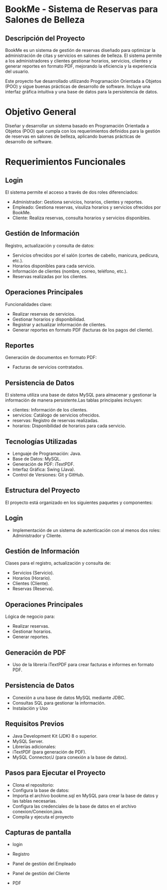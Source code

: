 # BookMe - Sistema de Reservas para Salones de Belleza
## Descripción del Proyecto

BookMe es un sistema de gestión de reservas diseñado para optimizar la administración de citas y servicios en salones de belleza. El sistema permite a los administradores y clientes gestionar horarios, servicios, clientes y generar reportes en formato PDF, mejorando la eficiencia y la experiencia del usuario.

Este proyecto fue desarrollado utilizando Programación Orientada a Objetos (POO) y sigue buenas prácticas de desarrollo de software. Incluye una interfaz gráfica intuitiva y una base de datos para la persistencia de datos.

# Objetivo General

Diseñar y desarrollar un sistema basado en Programación Orientada a Objetos (POO) que cumpla con los requerimientos definidos para la gestión de reservas en salones de belleza, aplicando buenas prácticas de desarrollo de software.

# Requerimientos Funcionales

## Login

El sistema permite el acceso a través de dos roles diferenciados:
- Administrador: Gestiona servicios, horarios, clientes y reportes.
- Empleado: Gestiona reservas, visuliza horarios y servicios ofrecidos por BookMe.
- Cliente: Realiza reservas, consulta horarios y        servicios disponibles.
## Gestión de Información

Registro, actualización y consulta de datos:
- Servicios ofrecidos por el salón (cortes de cabello, manicura, pedicura, etc.).
- Horarios disponibles para cada servicio.
- Información de clientes (nombre, correo, teléfono, etc.).
- Reservas realizadas por los clientes.
## Operaciones Principales

Funcionalidades clave:
- Realizar reservas de servicios.
- Gestionar horarios y disponibilidad.
- Registrar y actualizar información de clientes.
- Generar reportes en formato PDF (facturas de los pagos del cliente).
## Reportes

Generación de documentos en formato PDF:
- Facturas de servicios contratados.

## Persistencia de Datos

El sistema utiliza una base de datos MySQL para almacenar y gestionar la información de manera persistente.Las tablas principales incluyen:
- clientes: Información de los clientes.
- servicios: Catálogo de servicios ofrecidos.
- reservas: Registro de reservas realizadas.
- horarios: Disponibilidad de horarios para cada servicio.
## Tecnologías Utilizadas

- Lenguaje de Programación: Java.
- Base de Datos: MySQL.
- Generación de PDF: iTextPDF.
- Interfaz Gráfica: Swing (Java).
- Control de Versiones: Git y GitHub.
## Estructura del Proyecto

El proyecto está organizado en los siguientes paquetes y componentes:

## Login

- Implementación de un sistema de autenticación con al menos dos roles: Administrador y Cliente.

## Gestión de Información

Clases para el registro, actualización y consulta de:
- Servicios (Servicio).
- Horarios (Horario).
- Clientes (Cliente).
- Reservas (Reserva).
## Operaciones Principales

Lógica de negocio para:
- Realizar reservas.
- Gestionar horarios.
- Generar reportes.
## Generación de PDF

- Uso de la librería iTextPDF para crear facturas e informes en formato PDF.
## Persistencia de Datos

- Conexión a una base de datos MySQL mediante JDBC.
- Consultas SQL para gestionar la información.
- Instalación y Uso

## Requisitos Previos

- Java Development Kit (JDK) 8 o superior.
- MySQL Server.
- Librerías adicionales:
- iTextPDF (para generación de PDF).
- MySQL Connector/J (para conexión a la base de datos).
## Pasos para Ejecutar el Proyecto

- Clona el repositorio:
- Configura la base de datos:
- Importa el archivo bookme.sql en MySQL para crear la base de datos y las tablas necesarias.
- Configura las credenciales de la base de datos en el archivo conexion/Conexion.java.
- Compila y ejecuta el proyecto

## Capturas de pantalla

- login 

- Registro

- Panel de gestión del Empleado

- Panel de gestión del Cliente

- PDF
